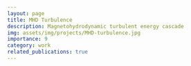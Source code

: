 ```yaml
---
layout: page
title: MHD Turbulence
description: Magnetohydrodynamic turbulent energy cascade
img: assets/img/projects/MHD-turbulence.jpg
importance: 9
category: work
related_publications: true
---
```


